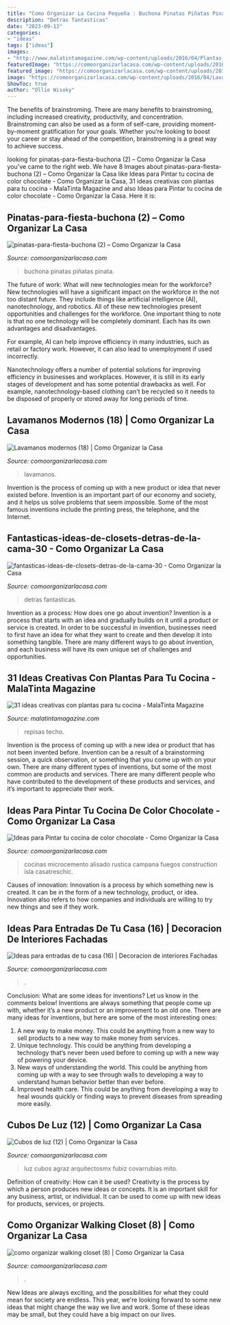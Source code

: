 ```yaml
---
title: "Como Organizar La Cocina Pequeña : Buchona Pinatas Piñatas Pinata"
description: "Detras fantasticas"
date: "2023-09-13"
categories:
- "ideas"
tags: ["ideas"]
images:
- "http://www.malatintamagazine.com/wp-content/uploads/2016/04/Plantas_cocina_08.jpg"
featuredImage: "https://comoorganizarlacasa.com/wp-content/uploads/2016/04/Lavamanos-modernos-18.jpg"
featured_image: "https://comoorganizarlacasa.com/wp-content/uploads/2016/03/como-organizar-walking-closet-8-225x300.jpg"
image: "https://comoorganizarlacasa.com/wp-content/uploads/2016/04/Lavamanos-modernos-18.jpg"
ShowToc: true
author: "Ollie Wisoky"
---
```



The benefits of brainstroming.
There are many benefits to brainstroming, including increased creativity, productivity, and concentration. Brainstroming can also be used as a form of self-care, providing moment-by-moment gratification for your goals. Whether you’re looking to boost your career or stay ahead of the competition, brainstroming is a great way to achieve success.

	

		
looking for pinatas-para-fiesta-buchona (2) – Como Organizar la Casa you've came to the right web. We have 8 Images about pinatas-para-fiesta-buchona (2) – Como Organizar la Casa like Ideas para Pintar tu cocina de color chocolate - Como Organizar la Casa, 31 ideas creativas con plantas para tu cocina - MalaTinta Magazine and also Ideas para Pintar tu cocina de color chocolate - Como Organizar la Casa. Here it is:
		
    
## Pinatas-para-fiesta-buchona (2) – Como Organizar La Casa

<img loading=lazy src="https://comoorganizarlacasa.com/wp-content/uploads/2021/05/pinatas-para-fiesta-buchona-2.jpg" onerror="this.onerror=null;this.src='https://tse4.mm.bing.net/th?id=OIP.pXBmsGvQtf3vqrZ3in3XYQHaNK&amp;pid=15.1';" alt="pinatas-para-fiesta-buchona (2) – Como Organizar la Casa">

_Source: comoorganizarlacasa.com_

>buchona pinatas piñatas pinata. 

	

The future of work: What will new technologies mean for the workforce?
New technologies will have a significant impact on the workforce in the not too distant future. They include things like artificial intelligence (AI), nanotechnology, and robotics. All of these new technologies present opportunities and challenges for the workforce. 
One important thing to note is that no one technology will be completely dominant. Each has its own advantages and disadvantages. 

For example, AI can help improve efficiency in many industries, such as retail or factory work. However, it can also lead to unemployment if used incorrectly. 

Nanotechnology offers a number of potential solutions for improving efficiency in businesses and workplaces. However, it is still in its early stages of development and has some potential drawbacks as well. For example, nanotechnology-based clothing can't be recycled so it needs to be disposed of properly or stored away for long periods of time.

    
## Lavamanos Modernos (18) | Como Organizar La Casa

<img loading=lazy src="https://comoorganizarlacasa.com/wp-content/uploads/2016/04/Lavamanos-modernos-18.jpg" onerror="this.onerror=null;this.src='https://tse3.mm.bing.net/th?id=OIP.aMfXpnrt7Zy3fdZzyI9bjwAAAA&amp;pid=15.1';" alt="Lavamanos modernos (18) | Como Organizar la Casa">

_Source: comoorganizarlacasa.com_

>lavamanos. 

	

Invention is the process of coming up with a new product or idea that never existed before. Invention is an important part of our economy and society, and it helps us solve problems that seem impossible. Some of the most famous inventions include the printing press, the telephone, and the Internet.

    
## Fantasticas-ideas-de-closets-detras-de-la-cama-30 - Como Organizar La Casa

<img loading=lazy src="https://comoorganizarlacasa.com/wp-content/uploads/2016/09/Fantasticas-ideas-de-closets-detras-de-la-cama-30.jpg" onerror="this.onerror=null;this.src='https://tse4.mm.bing.net/th?id=OIP.zmXnHPLxogXiuSvRKaQnogHaKB&amp;pid=15.1';" alt="fantasticas-ideas-de-closets-detras-de-la-cama-30 - Como Organizar la Casa">

_Source: comoorganizarlacasa.com_

>detras fantasticas. 

	

Invention as a process: How does one go about invention?
Invention is a process that starts with an idea and gradually builds on it until a product or service is created. In order to be successful in invention, businesses need to first have an idea for what they want to create and then develop it into something tangible. There are many different ways to go about invention, and each business will have its own unique set of challenges and opportunities.

    
## 31 Ideas Creativas Con Plantas Para Tu Cocina - MalaTinta Magazine

<img loading=lazy src="http://www.malatintamagazine.com/wp-content/uploads/2016/04/Plantas_cocina_08.jpg" onerror="this.onerror=null;this.src='https://tse3.mm.bing.net/th?id=OIP.0uiFikEDotjbmdx4Fu6WTwHaEo&amp;pid=15.1';" alt="31 ideas creativas con plantas para tu cocina - MalaTinta Magazine">

_Source: malatintamagazine.com_

>repisas techo. 

	

Invention is the process of coming up with a new idea or product that has not been invented before. Invention can be a result of a brainstorming session, a quick observation, or something that you come up with on your own. There are many different types of inventions, but some of the most common are products and services. There are many different people who have contributed to the development of these products and services, and it’s important to appreciate their work.

    
## Ideas Para Pintar Tu Cocina De Color Chocolate - Como Organizar La Casa

<img loading=lazy src="https://comoorganizarlacasa.com/wp-content/uploads/2020/01/de-que-color-pintar-la-cocina-15-1073x1536.jpg" onerror="this.onerror=null;this.src='https://tse3.mm.bing.net/th?id=OIP.MokL1BsN0p9LxvVBVZ7gCQHaKm&amp;pid=15.1';" alt="Ideas para Pintar tu cocina de color chocolate - Como Organizar la Casa">

_Source: comoorganizarlacasa.com_

>cocinas microcemento alisado rustica campana fuegos construction isla casatreschic. 

	

Causes of innovation:
Innovation is a process by which something new is created. It can be in the form of a new technology, product, or idea. Innovation also refers to how companies and individuals are willing to try new things and see if they work.

    
## Ideas Para Entradas De Tu Casa (16) | Decoracion De Interiores Fachadas

<img loading=lazy src="http://comoorganizarlacasa.com/wp-content/uploads/2016/04/Ideas-para-entradas-de-tu-casa-16.jpg" onerror="this.onerror=null;this.src='https://tse2.mm.bing.net/th?id=OIP.0ieieDortsQuyfyzVEVkoAHaLR&amp;pid=15.1';" alt="Ideas para entradas de tu casa (16) | Decoracion de interiores Fachadas">

_Source: comoorganizarlacasa.com_

>. 

	

Conclusion: What are some ideas for inventions? Let us know in the comments below!
Inventions are always something that people come up with, whether it’s a new product or an improvement to an old one. There are many ideas for inventions, but here are some of the most interesting ones:
1. A new way to make money. This could be anything from a new way to sell products to a new way to make money from services.
2. Unique technology. This could be anything from developing a technology that’s never been used before to coming up with a new way of powering your device.
3. New ways of understanding the world. This could be anything from coming up with a way to see through walls to developing a way to understand human behavior better than ever before. 
4. Improved health care. This could be anything from developing a way to heal wounds quickly or finding ways to prevent diseases from spreading more easily.

    
## Cubos De Luz (12) | Como Organizar La Casa

<img loading=lazy src="https://comoorganizarlacasa.com/wp-content/uploads/2016/04/Cubos-de-luz-12-300x451.jpg" onerror="this.onerror=null;this.src='https://tse2.mm.bing.net/th?id=OIP.DdBJ0ThLrvxygIYrfifJ7QAAAA&amp;pid=15.1';" alt="Cubos de luz (12) | Como Organizar la Casa">

_Source: comoorganizarlacasa.com_

>luz cubos agraz arquitectosmx fubiz covarrubias mito. 

	

Definition of creativity: How can it be used?
Creativity is the process by which a person produces new ideas or concepts. It is an important skill for any business, artist, or individual. It can be used to come up with new ideas for products, services, or projects.

    
## Como Organizar Walking Closet (8) | Como Organizar La Casa

<img loading=lazy src="https://comoorganizarlacasa.com/wp-content/uploads/2016/03/como-organizar-walking-closet-8-225x300.jpg" onerror="this.onerror=null;this.src='https://tse2.mm.bing.net/th?id=OIP.5kn3v_BfqWdhouJiYB7wSgAAAA&amp;pid=15.1';" alt="como organizar walking closet (8) | Como Organizar la Casa">

_Source: comoorganizarlacasa.com_

>. 

	

New Ideas are always exciting, and the possibilities for what they could mean for society are endless. This year, we're looking forward to some new ideas that might change the way we live and work. Some of these ideas may be small, but they could have a big impact on our lives.

